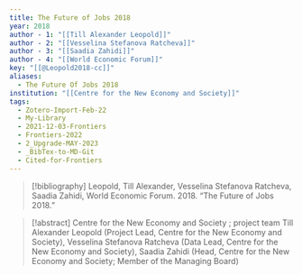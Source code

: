 ```yaml
---
title: The Future of Jobs 2018
year: 2018
author - 1: "[[Till Alexander Leopold]]"
author - 2: "[[Vesselina Stefanova Ratcheva]]"
author - 3: "[[Saadia Zahidi]]"
author - 4: "[[World Economic Forum]]"
key: "[[@Leopold2018-cc]]"
aliases:
  - The Future Of Jobs 2018
institution: "[[Centre for the New Economy and Society]]"
tags:
  - Zotero-Import-Feb-22
  - My-Library
  - 2021-12-03-Frontiers
  - Frontiers-2022
  - 2_Upgrade-MAY-2023
  - _BibTex-to-MD-Git
  - Cited-for-Frontiers
---
```


> [!bibliography]
> Leopold, Till Alexander, Vesselina Stefanova Ratcheva, Saadia Zahidi, World Economic Forum. 2018. “The Future of Jobs 2018.” 

> [!abstract]
> Centre for the New Economy and Society ; project team Till Alexander Leopold (Project Lead, Centre for the New Economy and Society), Vesselina Stefanova Ratcheva (Data Lead, Centre for the New Economy and Society), Saadia Zahidi (Head, Centre for the New Economy and Society; Member of the Managing Board)